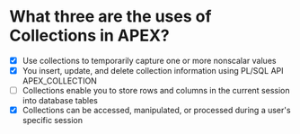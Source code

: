 # What three are the uses of Collections in APEX?

- [x] Use collections to temporarily capture one or more nonscalar values
- [x] You insert, update, and delete collection information using PL/SQL API APEX_COLLECTION
- [ ] Collections enable you to store rows and columns in the current session into database tables
- [x] Collections can be accessed, manipulated, or processed during a user's specific session